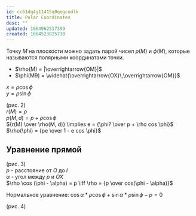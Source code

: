 ```yaml
---
id: cc61dq4g11415q0qegcodlk
title: Polar Coordinates
desc: ""
updated: 1664962517399
created: 1664523825730
---
```


Точку $M$ на плоскости можно задать парой чисел $\rho(M)$ и $\phi(M)$, которые называются полярными координатами точки.

- $\rho(M) = |\overrightarrow{OM}|$
- $\phi(M9) = \widehat{\overrightarrow{OX}\,\overrightarrow{OM}}$

$x = \rho \cos \phi$  
$y = \rho \sin \phi$

(рис. 2)  
$r(M)=\rho$  
$p(M, d) = p + \rho \cos \phi$  
${r(M) \over \rho(M, d)} \implies e = {\phi? \over p + \rho cos \phi}$
$\rho(\phi) = {pe \over 1 - e cos \phi}$

## Уравнение прямой

(рис. 3)  
$p$ - расстояние от $O$ до $l$  
$\alpha$ - угол между $p$ и $OX$  
$\rho \cos (\phi - \alpha) = p \iff \rho = {p \over cos(\phi - \alpha)}$

Нормальное уравнение: $\cos \alpha * \rho \cos \phi + \sin \alpha * \rho \sin \phi - p = 0$

(рис. 4)
